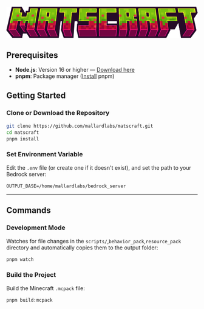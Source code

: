 ![Logo](https://github.com/MallardLabs/matsCraft/blob/master/assets/logo.png?raw=true)


## Prerequisites

- **Node.js**: Version 16 or higher — [Download here](https://nodejs.org/)
- **pnpm**: Package manager ([Install](https://pnpm.io/id/installation) pnpm)

## Getting Started

### Clone or Download the Repository

```bash
git clone https://github.com/mallardlabs/matscraft.git
cd matscraft
pnpm install
````

### Set Environment Variable

Edit the `.env` file (or create one if it doesn't exist), and set the path to your Bedrock server:

```env
OUTPUT_BASE=/home/mallardlabs/bedrock_server
```

---

## Commands

### Development Mode

Watches for file changes in the `scripts/`,`behavior_pack`,`resource_pack` directory and automatically copies them to the output folder:

```bash
pnpm watch
```

### Build the Project

Build the Minecraft `.mcpack` file:

```bash
pnpm build:mcpack
```
